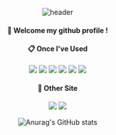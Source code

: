<div align="center">
    
![header](https://capsule-render.vercel.app/api?type=cylinder&color=cc99ff&height=150&section=header&text=YangJiwoo&fontColor=ffffff&fontSize=70&animation=fadeIn&fontAlignY=55)

####  :wave: Welcome my github profile !

####  :clipboard: Once I've Used 
<img src="https://img.shields.io/badge/JAVA-007396?style=for-the-badge&logo=Java&logoColor=white">
<img src="https://img.shields.io/badge/JavaScript-F7DF1E?style=for-the-badge&logo=JavaScript&logoColor=white">
<img src="https://img.shields.io/badge/Spring-6DB33F?style=for-the-badge&logo=Spring&logoColor=white">
<img src="https://img.shields.io/badge/MySQL-4479A1?style=for-the-badge&logo=MySQL&logoColor=white">
<img src="https://img.shields.io/badge/Oracle-F80000?style=for-the-badge&logo=Oracle&logoColor=white"> 
<img src="https://img.shields.io/badge/github-181717?style=for-the-badge&logo=github&logoColor=white">

####  :mag_right: Other Site
  <a href="https://jiwooprogramming.tistory.com" target="_blank"><img src="https://img.shields.io/badge/Tistory-ff6633?style=for-the-badge&logo=Tistory&logoColor=ffffff"/></a>
  <a href="https://www.instagram.com/jiwoo_8_1" target="_blank"><img src="https://img.shields.io/badge/Instagram-ff00ff?style=flat&logo=Instagram&logoColor=ffffff"/></a>

  ![Anurag's GitHub stats](https://github-readme-stats.vercel.app/api?username=YangjiwooGN&theme=outrun&show_icons=true)
</div>
<!--
**YangjiwooGN/YangjiwooGN** is a ✨ _special_ ✨ repository because its `README.md` (this file) appears on your GitHub profile.

Here are some ideas to get you started:

- 🔭 I’m currently working on ...
- 🌱 I’m currently learning ...
- 👯 I’m looking to collaborate on ...
- 🤔 I’m looking for help with ...
- 💬 Ask me about ...
- 📫 How to reach me: ...
- 😄 Pronouns: ...
- ⚡ Fun fact: ...
-->
